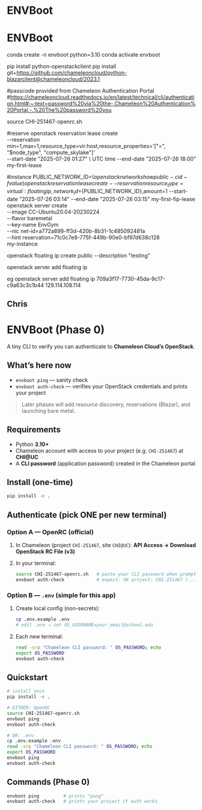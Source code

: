 # ENVBoot
# ENVBoot
conda create -n envboot python=3.10
conda activate envboot

pip install python-openstackclient
pip install git+https://github.com/chameleoncloud/python-blazarclient@chameleoncloud/2023.1


#passcode provided from Chameleon Authentication Portal
#https://chameleoncloud.readthedocs.io/en/latest/technical/cli/authentication.html#:~:text=password%20via%20the-,Chameleon%20Authentication%20Portal,-.%20The%20password%20you

source CHI-251467-openrc.sh

#reserve
openstack reservation lease create \
  --reservation min=1,max=1,resource_type=vir:host,resource_properties='["=", "$node_type", "compute_skylake"]' \
  --start-date "2025-07-26 01:27" \ UTC time
  --end-date "2025-07-26 18:00" \
  my-first-lease


#instance
PUBLIC_NETWORK_ID=$(openstack network show public -c id -f value)
openstack reservation lease create --reservation resource_type=virtual:floatingip,network_id=${PUBLIC_NETWORK_ID},amount=1 --start-date "2025-07-26 03:14" --end-date "2025-07-26 03:15" my-first-fip-lease
openstack server create \
--image CC-Ubuntu20.04-20230224 \
--flavor baremetal \
--key-name EnvGym \
--nic net-id=a772a899-ff3d-420b-8b31-1c485092481a \
--hint reservation=71c0c7e8-775f-449b-90e0-bf97d638c128 \
my-instance



openstack floating ip create public --description "testing"

openstack server add floating ip <server-id> <floating-ip>

eg
openstack server add floating ip 709a3f17-7730-45da-9c17-c9a63c3c1b44 129.114.108.114




## Chris
# ENVBoot (Phase 0)

A tiny CLI to verify you can authenticate to **Chameleon Cloud’s OpenStack**.

## What’s here now

* `envboot ping` — sanity check
* `envboot auth-check` — verifies your OpenStack credentials and prints your project

> Later phases will add resource discovery, reservations (Blazar), and launching bare metal.

## Requirements

* Python **3.10+**
* Chameleon account with access to your project (e.g. `CHI-251467`) at **CHI\@UC**
* A **CLI password** (application password) created in the Chameleon portal

## Install (one-time)

```bash
pip install -e .
```

## Authenticate (pick ONE per new terminal)

### Option A — OpenRC (official)

1. In Chameleon (project `CHI-251467`, site `CHI@UC`): **API Access → Download OpenStack RC File (v3)**
2. In your terminal:

   ```bash
   source CHI-251467-openrc.sh   # paste your CLI password when prompted
   envboot auth-check            # expect: OK project: CHI-251467 (...)
   ```

### Option B — `.env` (simple for this app)

1. Create local config (non-secrets):

   ```bash
   cp .env.example .env
   # edit .env → set OS_USERNAME=your_email@school.edu
   ```
2. Each new terminal:

   ```bash
   read -srp "Chameleon CLI password: " OS_PASSWORD; echo
   export OS_PASSWORD
   envboot auth-check
   ```

## Quickstart

```bash
# install once
pip install -e .

# EITHER: OpenRC
source CHI-251467-openrc.sh
envboot ping
envboot auth-check

# OR: .env
cp .env.example .env
read -srp "Chameleon CLI password: " OS_PASSWORD; echo
export OS_PASSWORD
envboot ping
envboot auth-check
```

## Commands (Phase 0)

```bash
envboot ping         # prints "pong"
envboot auth-check   # prints your project if auth works
```

